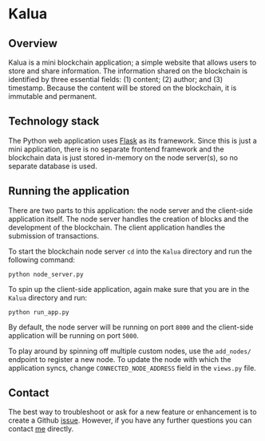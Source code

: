# Kalua

## Overview

Kalua is a mini blockchain application; a simple website that allows users to store and share information. The information shared on the blockchain is identified by three essential fields: (1) content; (2) author; and (3) timestamp. Because the content will be stored on the blockchain, it is immutable and permanent.

## Technology stack

The Python web application uses [Flask](http://flask.pocoo.org/) as its framework. Since this is just a mini application, there is no separate frontend framework and the blockchain data is just stored in-memory on the node server(s), so no separate database is used.

## Running the application

There are two parts to this application: the node server and the client-side application itself. The node server handles the creation of blocks and the development of the blockchain. The client application handles the submission of transactions.

To start the blockchain node server `cd` into the `Kalua` directory and run the following command:
```
python node_server.py
```
To spin up the client-side application, again make sure that you are in the `Kalua` directory and run:
```
python run_app.py
```
By default, the node server will be running on port `8000` and the client-side application will be running on port `5000`.

To play around by spinning off multiple custom nodes, use the `add_nodes/` endpoint to register a new node. To update the node with which the application syncs, change `CONNECTED_NODE_ADDRESS` field in the `views.py` file.

## Contact

The best way to troubleshoot or ask for a new feature or enhancement is to create a Github [issue](https://github.com/O1sims/Kalua/issues). However, if you have any further questions you can contact [me](mailto:sims.owen@gmail.com) directly.
